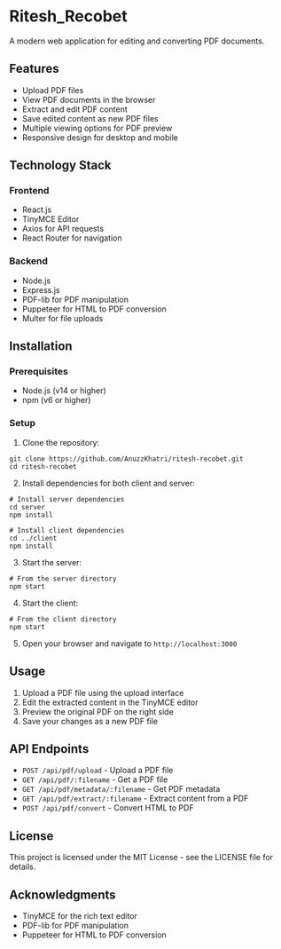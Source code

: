 # Ritesh_Recobet

A modern web application for editing and converting PDF documents.

## Features

- Upload PDF files
- View PDF documents in the browser
- Extract and edit PDF content
- Save edited content as new PDF files
- Multiple viewing options for PDF preview
- Responsive design for desktop and mobile

## Technology Stack

### Frontend
- React.js
- TinyMCE Editor
- Axios for API requests
- React Router for navigation

### Backend
- Node.js
- Express.js
- PDF-lib for PDF manipulation
- Puppeteer for HTML to PDF conversion
- Multer for file uploads

## Installation

### Prerequisites
- Node.js (v14 or higher)
- npm (v6 or higher)

### Setup

1. Clone the repository:
```
git clone https://github.com/AnuzzKhatri/ritesh-recobet.git
cd ritesh-recobet
```

2. Install dependencies for both client and server:
```
# Install server dependencies
cd server
npm install

# Install client dependencies
cd ../client
npm install
```

3. Start the server:
```
# From the server directory
npm start
```

4. Start the client:
```
# From the client directory
npm start
```

5. Open your browser and navigate to `http://localhost:3000`

## Usage

1. Upload a PDF file using the upload interface
2. Edit the extracted content in the TinyMCE editor
3. Preview the original PDF on the right side
4. Save your changes as a new PDF file

## API Endpoints

- `POST /api/pdf/upload` - Upload a PDF file
- `GET /api/pdf/:filename` - Get a PDF file
- `GET /api/pdf/metadata/:filename` - Get PDF metadata
- `GET /api/pdf/extract/:filename` - Extract content from a PDF
- `POST /api/pdf/convert` - Convert HTML to PDF

## License

This project is licensed under the MIT License - see the LICENSE file for details.

## Acknowledgments

- TinyMCE for the rich text editor
- PDF-lib for PDF manipulation
- Puppeteer for HTML to PDF conversion 